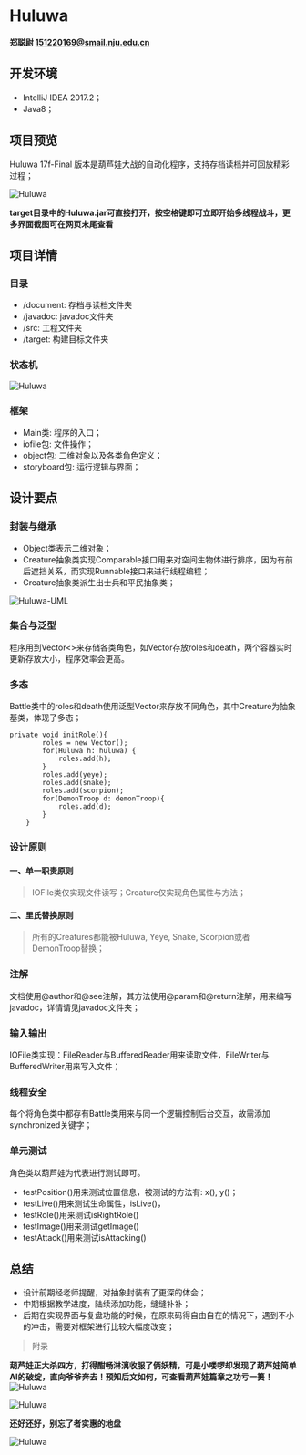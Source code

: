 # Huluwa

**郑聪尉 151220169@smail.nju.edu.cn**

## 开发环境

* IntelliJ IDEA 2017.2；
* Java8；

## 项目预览

Huluwa 17f-Final 版本是葫芦娃大战的自动化程序，支持存档读档并可回放精彩过程；

![Huluwa](https://github.com/challvy/java-2017f-homework/raw/master/Fianl%20Project/151220169-郑聪尉/Huluwa/prtSc/Huluwa.png)

**target目录中的Huluwa.jar可直接打开，按空格键即可立即开始多线程战斗，更多界面截图可在网页末尾查看**

## 项目详情

### 目录
* /document: 存档与读档文件夹
* /javadoc: javadoc文件夹
* /src: 工程文件夹
* /target: 构建目标文件夹

### 状态机

![Huluwa](https://github.com/challvy/java-2017f-homework/raw/master/Fianl%20Project/151220169-郑聪尉/Huluwa/prtSc/Huluwa-Status.png)

### 框架

* Main类: 程序的入口；
* iofile包: 文件操作；
* object包: 二维对象以及各类角色定义；
* storyboard包: 运行逻辑与界面；

## 设计要点

### 封装与继承

* Object类表示二维对象；
* Creature抽象类实现Comparable接口用来对空间生物体进行排序，因为有前后遮挡关系，而实现Runnable接口来进行线程编程；
* Creature抽象类派生出士兵和平民抽象类；

![Huluwa-UML](https://github.com/challvy/java-2017f-homework/raw/master/Fianl%20Project/151220169-郑聪尉/Huluwa/prtSc/Huluwa-UML.png)

### 集合与泛型

程序用到Vector<>来存储各类角色，如Vector<Creature>存放roles和death，两个容器实时更新存放大小，程序效率会更高。

### 多态

Battle类中的roles和death使用泛型Vector<Creature>来存放不同角色，其中Creature为抽象基类，体现了多态；

<pre><code>private void initRole(){
        roles = new Vector<Creature>();
        for(Huluwa h: huluwa) {
            roles.add(h);
        }
        roles.add(yeye);
        roles.add(snake);
        roles.add(scorpion);
        for(DemonTroop d: demonTroop){
            roles.add(d);
        }
    }
</code></pre>

### 设计原则

#### 一、单一职责原则
> IOFile类仅实现文件读写；Creature仅实现角色属性与方法；

#### 二、里氏替换原则
> 所有的Creatures都能被Huluwa, Yeye, Snake, Scorpion或者DemonTroop替换；

### 注解

文档使用@author和@see注解，其方法使用@param和@return注解，用来编写javadoc，详情请见javadoc文件夹；

### 输入输出

IOFile类实现：FileReader与BufferedReader用来读取文件，FileWriter与BufferedWriter用来写入文件；

### 线程安全

每个将角色类中都存有Battle类用来与同一个逻辑控制后台交互，故需添加synchronized关键字；

### 单元测试

角色类以葫芦娃为代表进行测试即可。

* testPosition()用来测试位置信息，被测试的方法有: x(), y()；
* testLive()用来测试生命属性，isLive()，
* testRole()用来测试isRightRole()
* testImage()用来测试getImage()
* testAttack()用来测试isAttacking()

## 总结

* 设计前期经老师提醒，对抽象封装有了更深的体会；
* 中期根据教学进度，陆续添加功能，缝缝补补；
* 后期在实现界面与复盘功能的时候，在原来码得自由自在的情况下，遇到不小的冲击，需要对框架进行比较大幅度改变；

> 附录

**葫芦娃正大杀四方，打得酣畅淋漓收服了俩妖精，可是小喽啰却发现了葫芦娃简单AI的破绽，直向爷爷奔去！预知后文如何，可查看葫芦娃篇章之功亏一篑！**
![Huluwa](https://github.com/challvy/java-2017f-homework/raw/master/Fianl%20Project/151220169-郑聪尉/Huluwa/prtSc/huluwa3.png)

![Huluwa](https://github.com/challvy/java-2017f-homework/raw/master/Fianl%20Project/151220169-郑聪尉/Huluwa/prtSc/Huluwa-BadEnding.png)

**还好还好，别忘了者实惠的地盘**

![Huluwa](https://github.com/challvy/java-2017f-homework/raw/master/Fianl%20Project/151220169-郑聪尉/Huluwa/prtSc/Huluwa-HappyEnding.png)
